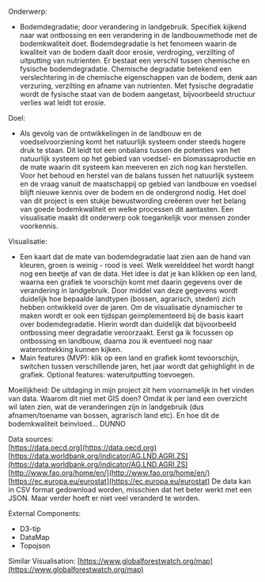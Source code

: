 Onderwerp:
- Bodemdegradatie; door verandering in landgebruik.
  Specifiek kijkend naar wat ontbossing en een verandering in de landbouwmethode met de bodemkwaliteit doet. 
  Bodemdegradatie is het fenomeen waarin de kwaliteit van de bodem daalt door erosie, verdroging, verzilting of uitputting van nutrienten.
  Er bestaat een verschil tussen chemische en fysische bodemdegradatie. Chemische degradatie betekend een verslechtering in de chemische
  eigenschappen van de bodem, denk aan verzuring, verzilting en afname van nutrienten. Met fysische degradatie wordt de fysische staat van 
  de bodem aangetast, bijvoorbeeld structuur verlies wat leidt tot erosie.
    
 Doel:
 - Als gevolg van de ontwikkelingen in de landbouw en de voedselvoorziening komt het natuurlijk systeem onder steeds hogere druk te staan.
   Dit leidt tot een onbalans tussen de potenties van het natuurlijk systeem op het gebied van voedsel- en biomassaproductie en de mate 
   waarin dit systeem kan meeveren en zich nog kan herstellen. Voor het behoud en herstel van de balans tussen het natuurlijk systeem en 
   de vraag vanuit de maatschappij op gebied van landbouw en voedsel blijft nieuwe kennis over de bodem en de ondergrond nodig.
   Het doel van dit project is een stukje bewustwording creëeren over het belang van goede bodemkwaliteit en welke processen dit 
   aantasten. Een visualisatie maakt dit onderwerp ook toegankelijk voor mensen zonder voorkennis.   
  
Visualisatie:
- Een kaart dat de mate van bodemdegradatie laat zien aan de hand van kleuren, groen is weinig - rood is veel. Welk werelddeel het wordt 
  hangt nog een beetje af van de data. 
  Het idee is dat je kan klikken op een land, waarna een grafiek te voorschijn komt met daarin gegevens over de verandering in landgebruik.
  Door middel van deze gegevens wordt duidelijk hoe bepaalde landtypen (bossen, agrarisch, steden) zich hebben ontwikkeld over de jaren. 
  Om de visualisatie dynamischer te maken wordt er ook een tijdspan geimplementeerd bij de basis kaart over bodemdegradatie. Hierin wordt
  dan duidelijk dat bijvoorbeeld ontbossing meer degradatie veroorzaakt. 
  Eerst ga ik focussen op ontbossing en landbouw, daarna zou ik eventueel nog naar waterontrekking kunnen kijken.
- Main features (MVP): klik op een land en grafiek komt tevoorschijn, switchen tussen verschillende jaren, het jaar wordt dat gehighlight
  in de grafiek.
  Optional features: wateruitputting toevoegen.

Moeilijkheid:
De uitdaging in mijn project zit hem voornamelijk in het vinden van data. 
Waarom dit niet met GIS doen? Omdat ik per land een overzicht wil laten zien, wat de veranderingen zijn in landgebruik (dus afnamen/toename  van bossen, agrarisch land etc). En hoe dit de bodemkwaliteit beinvloed... DUNNO

Data sources: <br />
[https://data.oecd.org](https://data.oecd.org)
[https://data.worldbank.org/indicator/AG.LND.AGRI.ZS](https://data.worldbank.org/indicator/AG.LND.AGRI.ZS)
[http://www.fao.org/home/en/](http://www.fao.org/home/en/)
[https://ec.europa.eu/eurostat](https://ec.europa.eu/eurostat)
De data kan in CSV format gedownload worden, misschien dat het beter werkt met een JSON. Maar verder hoeft er niet veel veranderd 
te worden. 

External Components:
- D3-tip
- DataMap
- Topojson

Similar Visualisation:
[https://www.globalforestwatch.org/map](https://www.globalforestwatch.org/map)

